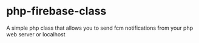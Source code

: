 # php-firebase-class
A simple php class that allows you to send fcm notifications from your php web server or localhost
